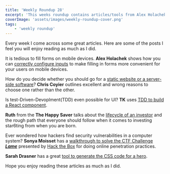 ```yaml
---
title: 'Weekly Roundup 28'
excerpt: 'This weeks roundup contains articles/tools from Alex Holachek, Chris Coyier, TK, Ruth, Sonya Moisset and Sarah Drasner'
coverImage: 'assets/images/weekly-roundup-cover.png'
tags:
    - 'weekly roundup'
---
```


Every week I come across some great articles. Here are some of the posts I feel you will enjoy reading as much as I did.

It is tedious to fill forms on mobile devices. **Alex Holachek** shows how you can [correctly configure inputs](https://css-tricks.com/better-form-inputs-for-better-mobile-user-experiences/) to make filling in forms more convenient for your users on mobile devices.

How do you decide whether you should go for a [static website or a server-side software](https://css-tricks.com/static-or-not/)? **Chris Coyier** outlines excellent and wrong reasons to choose one rather than the other.

Is test-Driven-Devoplment(TDD) even possible for UI? **TK** uses [TDD to build a React component](https://www.freecodecamp.org/news/tdd-functions-and-react-components/).

**Ruth** from the **The Happy Saver** talks about the [lifecycle of an investor](https://www.thehappysaver.com/blog/the-life-cycle-of-an-investor) and the rough path that everyone should follow when it comes to investing star6ting from when you are born.

Ever wondered how hackers find security vulnerabilities in a computer system? **Sonya Moisset** has a [walkthrough to solve the CTF Challenge **_Lame_**](https://www.freecodecamp.org/news/keep-calm-and-hack-the-box-lame/) presented by [Hack the Box](https://www.hackthebox.eu/) for doing online penetration practices.

**Sarah Drasner** has a great [tool to generate the CSS code for a hero](https://hero-generator.netlify.app/).

Hope you enjoy reading these articles as much as I did.
